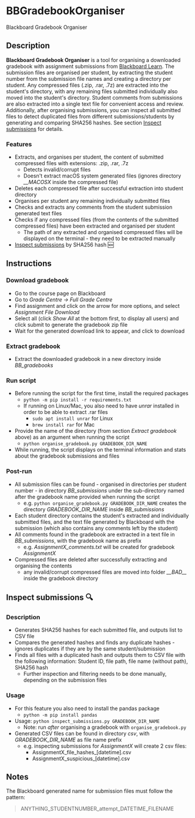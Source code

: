# BBGradebookOrganiser
Blackboard Gradebook Organiser

## Description

**Blackboard Gradebook Organiser** is a tool for organising a downloaded gradebook with assignment submissions from [Blackboard Learn](https://en.wikipedia.org/wiki/Blackboard_Learn).
The submission files are organised per student, by extracting the student number from the submission file names and creating a directory per student. Any compressed files (.zip, .rar, .7z) are extracted into the student's directory, with any remaining files submitted individually also moved into the student's directory. Student comments from submissions are also extracted into a single text file for convenient access and review.  
Additionally, after organising submissions, you can inspect all submitted files to detect duplicated files from different submissions/students by generating and comparing SHA256 hashes. See section [Inspect submissions](#inspect-submissions-mag) for details.

### Features
- Extracts, and organises per student, the content of submitted compressed files with extensions: .zip, .rar, .7z
  - Detects invalid/corrupt files
  - Doesn't extract macOS system generated files (ignores directory *__MACOSX* inside the compressed file)
- Deletes each compressed file after successful extraction into student directory
- Organises per student any remaining individually submitted files
- Checks and extracts any comments from the student submission generated text files
- Checks if any compressed files (from the contents of the submitted compressed files) have been extracted and organised per student
  - The path of any extracted and organised compressed files will be displayed on the terminal - they need to be extracted manually
- [Inspect submissions](#inspect-submissions-mag) by SHA256 hash :new:

## Instructions

### Download gradebook
- Go to the course page on Blackboard
- Go to *Grade Centre -> Full Grade Centre*
- Find assignment and click on the arrow for more options, and select *Assignment File Download*
- Select all (click *Show All* at the bottom first, to display all users) and click submit to generate the gradebook zip file
- Wait for the generated download link to appear, and click to download

### Extract gradebook
- Extract the downloaded gradebook in a new directory inside *BB_gradebooks*

### Run script
- Before running the script for the first time, install the required packages 
  - `python -m pip install -r requirements.txt`
  - If running on Linux/Mac, you also need to have *unrar* installed in order to be able to extract .rar files
    - `sudo apt install unrar` for Linux
    - `brew install rar` for Mac
- Provide the name of the directory (from section *Extract gradebook* above) as an argument when running the script
  - `python organise_gradebook.py GRADEBOOK_DIR_NAME`
- While running, the script displays on the terminal information and stats about the gradebook submissions and files

### Post-run
- All submission files can be found - organised in directories per student number - in directory *BB_submissions* under the sub-directory named after the gradebook name provided when running the script
  - e.g. `python organise_gradebook.py GRADEBOOK_DIR_NAME` creates the directory *GRADEBOOK_DIR_NAME* inside *BB_submissions*
- Each student directory contains the student's extracted and individually submitted files, and the text file generated by Blackboard with the submission (which also contains any comments left by the student)
- All comments found in the gradebook are extracted in a text file in *BB_submissions*, with the gradebook name as prefix
  - e.g. *AssignmentX_comments.txt* will be created for gradebook *AssignmentX*
- Compressed files are deleted after successfully extracting and organising the contents
  - any invalid/corrupt compressed files are moved into folder *\_\_BAD\_\_* inside the gradebook directory

## Inspect submissions :mag:
### Description
- Generates SHA256 hashes for each submitted file, and outputs list to CSV file
- Compares the generated hashes and finds any duplicate hashes - ignores duplicates if they are by the same student/submission
- Finds all files with a duplicated hash and outputs them to CSV file with the following information: Student ID, file path, file name (without path), SHA256 hash
  - Further inspection and filtering needs to be done manually, depending on the submission files
### Usage
- For this feature you also need to install the pandas package
  - `python -m pip install pandas`
- Usage: `python inspect_submissions.py GRADEBOOK_DIR_NAME`
  - Note: run *after* organising a gradebook with `organise_gradebook.py`
- Generated CSV files can be found in directory *csv*, with *GRADEBOOK_DIR_NAME* as file name prefix
  - e.g. inspecting submissions for *AssignmentX* will create 2 csv files:
    - AssignmentX_file_hashes_[datetime].csv
    - AssignmentX_suspicious_[datetime].csv

## Notes

The Blackboard generated name for submission files must follow the pattern:
> ANYTHING_STUDENTNUMBER_attempt_DATETIME_FILENAME
